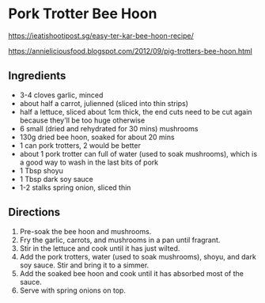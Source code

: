# Pork Trotter Bee Hoon

https://ieatishootipost.sg/easy-ter-kar-bee-hoon-recipe/

https://annieliciousfood.blogspot.com/2012/09/pig-trotters-bee-hoon.html

## Ingredients

* 3-4 cloves garlic, minced
* about half a carrot, julienned (sliced into thin strips)
* half a lettuce, sliced about 1cm thick, the end cuts need to be cut again because they'll be too huge otherwise
* 6 small (dried and rehydrated for 30 mins) mushrooms
* 130g dried bee hoon, soaked for about 20 mins
* 1 can pork trotters, 2 would be better
* about 1 pork trotter can full of water (used to soak mushrooms), which is a good way to wash in the last bits of pork
* 1 Tbsp shoyu
* 1 Tbsp dark soy sauce
* 1-2 stalks spring onion, sliced thin

## Directions

1. Pre-soak the bee hoon and mushrooms.
2. Fry the garlic, carrots, and mushrooms in a pan until fragrant.
3. Stir in the lettuce and cook until it has just wilted.
4. Add the pork trotters, water (used to soak mushrooms), shoyu, and dark soy sauce. Stir and bring it to a simmer.
5. Add the soaked bee hoon and cook until it has absorbed most of the sauce.
6. Serve with spring onions on top.
